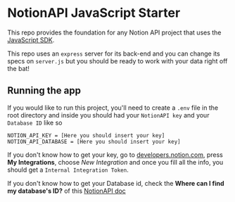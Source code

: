 # NotionAPI JavaScript Starter

This repo provides the foundation for any Notion API project that uses the [JavaScript SDK](https://github.com/makenotion/notion-sdk-js).

This repo uses an `express` server for its back-end and you can change its specs on `server.js` but you should be ready to work with your data right off the bat!

## Running the app

If you would like to run this project, you'll need to create a `.env` file in the root directory and inside you should had your `NotionAPI key` and your `Database ID` like so

```
NOTION_API_KEY = [Here you should insert your key]
NOTION_API_DATABASE = [Here you should insert your key]
```

If you don't know how to get your key, go to [developers.notion.com](https://developers.notion.com/), press **My Integrations**, choose _New Integration_ and once you fill all the info, you should get a `Internal Integration Token`.

If you don't know how to get your Database id, check the **Where can I find my database's ID?** of this [NotionAPI doc](https://developers.notion.com/docs/working-with-databases)

